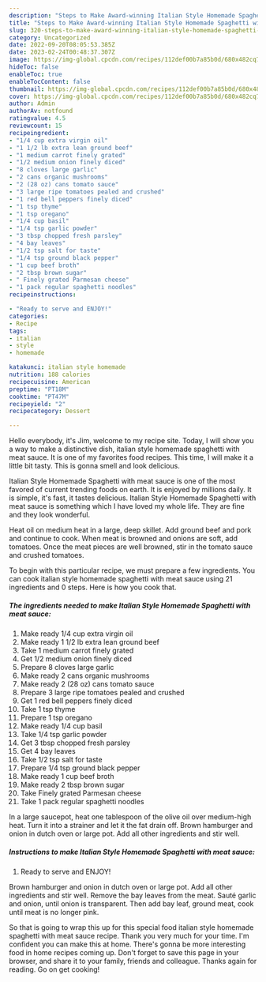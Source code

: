 ```yaml
---
description: "Steps to Make Award-winning Italian Style Homemade Spaghetti with meat sauce"
title: "Steps to Make Award-winning Italian Style Homemade Spaghetti with meat sauce"
slug: 320-steps-to-make-award-winning-italian-style-homemade-spaghetti-with-meat-sauce
category: Uncategorized
date: 2022-09-20T08:05:53.385Z
date: 2023-02-24T00:48:37.307Z
image: https://img-global.cpcdn.com/recipes/112def00b7a85b0d/680x482cq70/italian-style-homemade-spaghetti-with-meat-sauce-recipe-main-photo.jpg
hideToc: false
enableToc: true
enableTocContent: false
thumbnail: https://img-global.cpcdn.com/recipes/112def00b7a85b0d/680x482cq70/italian-style-homemade-spaghetti-with-meat-sauce-recipe-main-photo.jpg
cover: https://img-global.cpcdn.com/recipes/112def00b7a85b0d/680x482cq70/italian-style-homemade-spaghetti-with-meat-sauce-recipe-main-photo.jpg
author: Admin
authorAv: notfound
ratingvalue: 4.5
reviewcount: 15
recipeingredient:
- "1/4 cup extra virgin oil"
- "1 1/2 lb extra lean ground beef"
- "1 medium carrot finely grated"
- "1/2 medium onion finely diced"
- "8 cloves large garlic"
- "2 cans organic mushrooms"
- "2 (28 oz) cans tomato sauce"
- "3 large ripe tomatoes pealed and crushed"
- "1 red bell peppers finely diced"
- "1 tsp thyme"
- "1 tsp oregano"
- "1/4 cup basil"
- "1/4 tsp garlic powder"
- "3 tbsp chopped fresh parsley"
- "4 bay leaves"
- "1/2 tsp salt for taste"
- "1/4 tsp ground black pepper"
- "1 cup beef broth"
- "2 tbsp brown sugar"
- " Finely grated Parmesan cheese"
- "1 pack regular spaghetti noodles"
recipeinstructions:

- "Ready to serve and ENJOY!"
categories:
- Recipe
tags:
- italian
- style
- homemade

katakunci: italian style homemade 
nutrition: 188 calories
recipecuisine: American
preptime: "PT18M"
cooktime: "PT47M"
recipeyield: "2"
recipecategory: Dessert

---
```



Hello everybody, it's Jim, welcome to my recipe site. Today, I will show you a way to make a distinctive dish, italian style homemade spaghetti with meat sauce. It is one of my favorites food recipes. This time, I will make it a little bit tasty. This is gonna smell and look delicious.

Italian Style Homemade Spaghetti with meat sauce is one of the most favored of current trending foods on earth. It is enjoyed by millions daily. It is simple, it's fast, it tastes delicious. Italian Style Homemade Spaghetti with meat sauce is something which I have loved my whole life. They are fine and they look wonderful.

Heat oil on medium heat in a large, deep skillet. Add ground beef and pork and continue to cook. When meat is browned and onions are soft, add tomatoes. Once the meat pieces are well browned, stir in the tomato sauce and crushed tomatoes.


To begin with this particular recipe, we must prepare a few ingredients. You can cook italian style homemade spaghetti with meat sauce using 21 ingredients and 0 steps. Here is how you cook that.

<!--inarticleads1-->

##### The ingredients needed to make Italian Style Homemade Spaghetti with meat sauce:

1. Make ready 1/4 cup extra virgin oil
1. Make ready 1 1/2 lb extra lean ground beef
1. Take 1 medium carrot finely grated
1. Get 1/2 medium onion finely diced
1. Prepare 8 cloves large garlic
1. Make ready 2 cans organic mushrooms
1. Make ready 2 (28 oz) cans tomato sauce
1. Prepare 3 large ripe tomatoes pealed and crushed
1. Get 1 red bell peppers finely diced
1. Take 1 tsp thyme
1. Prepare 1 tsp oregano
1. Make ready 1/4 cup basil
1. Take 1/4 tsp garlic powder
1. Get 3 tbsp chopped fresh parsley
1. Get 4 bay leaves
1. Take 1/2 tsp salt for taste
1. Prepare 1/4 tsp ground black pepper
1. Make ready 1 cup beef broth
1. Make ready 2 tbsp brown sugar
1. Take  Finely grated Parmesan cheese
1. Take 1 pack regular spaghetti noodles


In a large saucepot, heat one tablespoon of the olive oil over medium-high heat. Turn it into a strainer and let it the fat drain off. Brown hamburger and onion in dutch oven or large pot. Add all other ingredients and stir well. 

<!--inarticleads2-->

##### Instructions to make Italian Style Homemade Spaghetti with meat sauce:


1. Ready to serve and ENJOY!

Brown hamburger and onion in dutch oven or large pot. Add all other ingredients and stir well. Remove the bay leaves from the meat. Sauté garlic and onion, until onion is transparent. Then add bay leaf, ground meat, cook until meat is no longer pink. 

So that is going to wrap this up for this special food italian style homemade spaghetti with meat sauce recipe. Thank you very much for your time. I'm confident you can make this at home. There's gonna be more interesting food in home recipes coming up. Don't forget to save this page in your browser, and share it to your family, friends and colleague. Thanks again for reading. Go on get cooking!
